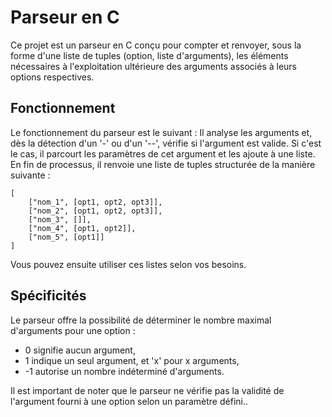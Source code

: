 # Parseur en C
Ce projet est un parseur en C conçu pour compter et renvoyer, sous la forme d'une liste de tuples (option, liste d'arguments), les éléments nécessaires à l'exploitation ultérieure des arguments associés à leurs options respectives.

## Fonctionnement
Le fonctionnement du parseur est le suivant :
Il analyse les arguments et, dès la détection d'un '-' ou d'un '--', vérifie si l'argument est valide. Si c'est le cas, il parcourt les paramètres de cet argument et les ajoute à une liste. En fin de processus, il renvoie une liste de tuples structurée de la manière suivante :

    [
        ["nom_1", [opt1, opt2, opt3]],
        ["nom_2", [opt1, opt2, opt3]],
        ["nom_3", []],
        ["nom_4", [opt1, opt2]],
        ["nom_5", [opt1]]
    ]

Vous pouvez ensuite utiliser ces listes selon vos besoins.

## Spécificités
Le parseur offre la possibilité de déterminer le nombre maximal d'arguments pour une option :
- 0 signifie aucun argument,
- 1 indique un seul argument, et 'x' pour x arguments,
- -1 autorise un nombre indéterminé d'arguments.

Il est important de noter que le parseur ne vérifie pas la validité de l'argument fourni à une option selon un paramètre défini..